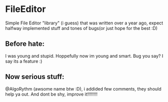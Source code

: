 # FileEditor
Simple File Editor "library" (i guess) that was written over a year ago, expect halfway implemented stuff and tones of bugs(or just hope for the best :D)

## Before hate:
  I was young and stupid. Hoppefully now im young and smart.
  Bug you say? I say its a feature :)
  
  
## Now serious stuff:
   @AlgoRythm  (awsome name btw :D),
   i addided few comments, they should help ya out. And dont be shy, improve it!!!!!!!!
